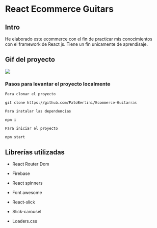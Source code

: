# React Ecommerce Guitars
## Intro
He elaborado este ecommerce con el fin de practicar mis conocimientos con el framework de React js. 
Tiene un fin unicamente de aprendisaje.

## Gif del proyecto

<p> <img src="./src/assets/gif-ecommerce.gif"/> </p>

### Pasos para levantar el proyecto localmente

```
Para clonar el proyecto

git clone https://github.com/PatoBertini/Ecommerce-Guitarras

Para instalar las dependencias

npm i

Para iniciar el proyecto

npm start
```

## Librerías utilizadas

- React Router Dom

- Firebase

- React spinners

- Font awesome

- React-slick

- Slick-carousel

- Loaders.css
